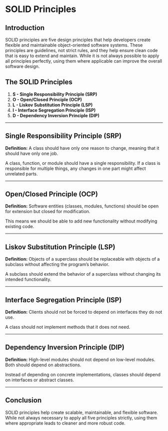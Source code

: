 # SOLID Principles


## Introduction

SOLID principles are five design principles that help developers create flexible and maintainable object-oriented
software systems. These principles are guidelines, not strict rules, and they help ensure clean code that is easy to
extend and maintain. While it is not always possible to apply all principles perfectly, using them where applicable can
improve the overall software design.

## The SOLID Principles

1. **S - Single Responsibility Principle (SRP)**
2. **O - Open/Closed Principle (OCP)**
3. **L - Liskov Substitution Principle (LSP)**
4. **I - Interface Segregation Principle (ISP)**
5. **D - Dependency Inversion Principle (DIP)**

---

## Single Responsibility Principle (SRP)

**Definition:** A class should have only one reason to change, meaning that it should have only one job.

A class, function, or module should have a single responsibility. If a class is responsible for multiple things, any
changes in one part might affect unrelated parts.

---

## Open/Closed Principle (OCP)

**Definition:** Software entities (classes, modules, functions) should be open for extension but closed for
modification.

This means we should be able to add new functionality without modifying existing code.


---

## Liskov Substitution Principle (LSP)

**Definition:** Objects of a superclass should be replaceable with objects of a subclass without affecting the program’s
behavior.

A subclass should extend the behavior of a superclass without changing its intended functionality.

---

## Interface Segregation Principle (ISP)

**Definition:** Clients should not be forced to depend on interfaces they do not use.

A class should not implement methods that it does not need.

---

## Dependency Inversion Principle (DIP)

**Definition:** High-level modules should not depend on low-level modules. Both should depend on abstractions.

Instead of depending on concrete implementations, classes should depend on interfaces or abstract classes.

---

## Conclusion

SOLID principles help create scalable, maintainable, and flexible software. While not always necessary to apply all five
principles strictly, using them where appropriate leads to cleaner and more robust code.

